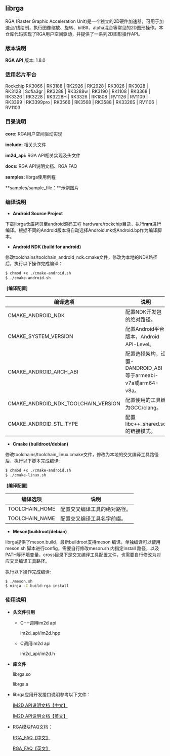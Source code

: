 ## librga

RGA (Raster Graphic Acceleration Unit)是一个独立的2D硬件加速器，可用于加速点/线绘制，执行图像缩放、旋转、bitBlt、alpha混合等常见的2D图形操作。本仓库代码实现了RGA用户空间驱动，并提供了一系列2D图形操作API。

### 版本说明

**RGA API** 版本: 1.8.0

### 适用芯片平台

Rockchip RK3066 | RK3188 | RK2926 | RK2928 | RK3026 | RK3028 | RK3128 | Sofia3gr | RK3288 | RK3288w | RK3190 | RK1108 | RK3368 | RK3326 | RK3228 | RK3228H | RK3326 | RK1808 | RV1126 | RV1109 | RK3399 | RK3399pro | RK3566 | RK3568 | RK3588 | RK3326S | RV1106 | RV1103

### 目录说明

**core:** RGA用户空间驱动实现

**include:** 相关头文件

**im2d_api:** RGA API相关实现及头文件

**docs:** RGA API说明文档、RGA FAQ

**samples:** librga使用例程

**samples/sample_file：**示例图片

### 编译说明

* **Android Source Project**

下载librga仓库拷贝至android源码工程 hardware/rockchip目录，执行**mm**进行编译。根据不同的Android版本将自动选择Android.mk或Android.bp作为编译脚本。

* **Android NDK (build for android)**

修改toolchains/toolchain_android_ndk.cmake文件，修改为本地的NDK路径后，执行以下操作完成编译：

```bash
$ chmod +x ./cmake-android.sh
$ ./cmake-android.sh
```

​    **[编译配置]**

| 编译选项                            | 说明                                                        |
| ----------------------------------- | ----------------------------------------------------------- |
| CMAKE_ANDROID_NDK                   | 配置NDK开发包的绝对路径。                                   |
| CMAKE_SYSTEM_VERSION                | 配置Android平台版本，Android API-Level。                    |
| CMAKE_ANDROID_ARCH_ABI              | 配置选择架构，设置-DANDROID_ABI等于armeabi-v7a或arm64-v8a。 |
| CMAKE_ANDROID_NDK_TOOLCHAIN_VERSION | 配置使用的工具链为GCC/clang。                               |
| CMAKE_ANDROID_STL_TYPE              | 配置libc++_shared.so的链接模式。                            |

* **Cmake (buildroot/debian)**

修改toolchains/toolchain_linux.cmake文件，修改为本地的交叉编译工具路径后，执行以下脚本完成编译:

```bash
$ chmod +x ./cmake-android.sh
$ ./cmake-linux.sh
```

​    **[编译配置]**

| 编译选项       | 说明                         |
| -------------- | ---------------------------- |
| TOOLCHAIN_HOME | 配置交叉编译工具的绝对路径。 |
| TOOLCHAIN_NAME | 配置交叉编译工具名字前缀。   |

* **Meson(buildroot/debian)**

librga提供了meson.build，最新buildroot支持meson 编译。单独编译可以使用meson.sh 脚本进行config，需要自行修改meson.sh 内指定install 路径，以及PATH等环境变量，cross目录下是交叉编译工具配置文件，也需要自行修改为对应交叉编译工具路径。

执行以下操作完成编译:

```bash
$ ./meson.sh
$ ninja -C build-rga install
```

### 使用说明

* **头文件引用**

  * C++调用im2d api

    im2d_api/im2d.hpp

  * C调用im2d api

    im2d_api/im2d.h

* **库文件**

  librga.so

  librga.a

* librga应用开发接口说明参考以下文件：

  [IM2D API说明文档【中文】](docs/Rockchip_Developer_Guide_RGA_CN.md)

  [IM2D API说明文档【英文】](docs/Rockchip_Developer_Guide_RGA_EN.md)

* RGA模块FAQ文档：

  [RGA_FAQ【中文】](docs/Rockchip_FAQ_RGA_CN.md)

  [RGA_FAQ【英文】](docs/Rockchip_FAQ_RGA_EN.md)

